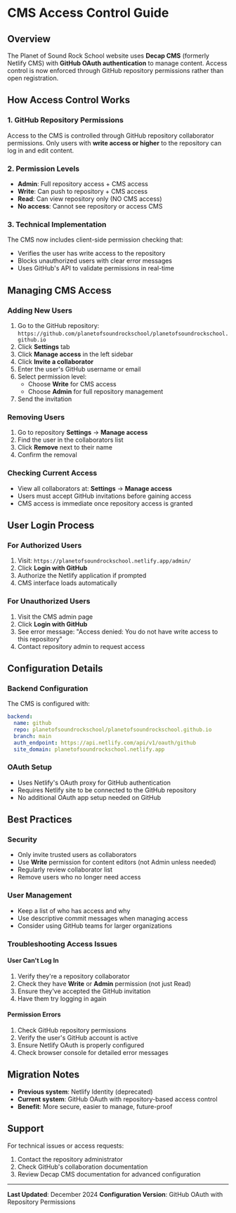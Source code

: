 # CMS Access Control Guide

## Overview
The Planet of Sound Rock School website uses **Decap CMS** (formerly Netlify CMS) with **GitHub OAuth authentication** to manage content. Access control is now enforced through GitHub repository permissions rather than open registration.

## How Access Control Works

### 1. GitHub Repository Permissions
Access to the CMS is controlled through GitHub repository collaborator permissions. Only users with **write access or higher** to the repository can log in and edit content.

### 2. Permission Levels
- **Admin**: Full repository access + CMS access
- **Write**: Can push to repository + CMS access
- **Read**: Can view repository only (NO CMS access)
- **No access**: Cannot see repository or access CMS

### 3. Technical Implementation
The CMS now includes client-side permission checking that:
- Verifies the user has write access to the repository
- Blocks unauthorized users with clear error messages
- Uses GitHub's API to validate permissions in real-time

## Managing CMS Access

### Adding New Users
1. Go to the GitHub repository: `https://github.com/planetofsoundrockschool/planetofsoundrockschool.github.io`
2. Click **Settings** tab
3. Click **Manage access** in the left sidebar
4. Click **Invite a collaborator**
5. Enter the user's GitHub username or email
6. Select permission level:
   - Choose **Write** for CMS access
   - Choose **Admin** for full repository management
7. Send the invitation

### Removing Users
1. Go to repository **Settings** → **Manage access**
2. Find the user in the collaborators list
3. Click **Remove** next to their name
4. Confirm the removal

### Checking Current Access
- View all collaborators at: **Settings** → **Manage access**
- Users must accept GitHub invitations before gaining access
- CMS access is immediate once repository access is granted

## User Login Process

### For Authorized Users
1. Visit: `https://planetofsoundrockschool.netlify.app/admin/`
2. Click **Login with GitHub**
3. Authorize the Netlify application if prompted
4. CMS interface loads automatically

### For Unauthorized Users
1. Visit the CMS admin page
2. Click **Login with GitHub**
3. See error message: "Access denied: You do not have write access to this repository"
4. Contact repository admin to request access

## Configuration Details

### Backend Configuration
The CMS is configured with:
```yaml
backend:
  name: github
  repo: planetofsoundrockschool/planetofsoundrockschool.github.io
  branch: main
  auth_endpoint: https://api.netlify.com/api/v1/oauth/github
  site_domain: planetofsoundrockschool.netlify.app
```

### OAuth Setup
- Uses Netlify's OAuth proxy for GitHub authentication
- Requires Netlify site to be connected to the GitHub repository
- No additional OAuth app setup needed on GitHub

## Best Practices

### Security
- Only invite trusted users as collaborators
- Use **Write** permission for content editors (not Admin unless needed)
- Regularly review collaborator list
- Remove users who no longer need access

### User Management
- Keep a list of who has access and why
- Use descriptive commit messages when managing access
- Consider using GitHub teams for larger organizations

### Troubleshooting Access Issues

#### User Can't Log In
1. Verify they're a repository collaborator
2. Check they have **Write** or **Admin** permission (not just Read)
3. Ensure they've accepted the GitHub invitation
4. Have them try logging in again

#### Permission Errors
1. Check GitHub repository permissions
2. Verify the user's GitHub account is active
3. Ensure Netlify OAuth is properly configured
4. Check browser console for detailed error messages

## Migration Notes
- **Previous system**: Netlify Identity (deprecated)
- **Current system**: GitHub OAuth with repository-based access control
- **Benefit**: More secure, easier to manage, future-proof

## Support
For technical issues or access requests:
1. Contact the repository administrator
2. Check GitHub's collaboration documentation
3. Review Decap CMS documentation for advanced configuration

---

**Last Updated**: December 2024
**Configuration Version**: GitHub OAuth with Repository Permissions
